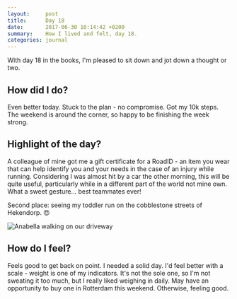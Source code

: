 ```yaml
---
layout:     post
title:      Day 18
date:       2017-06-30 10:14:42 +0200
summary:    How I lived and felt, day 18.
categories: journal
---
```


With day 18 in the books, I'm pleased to sit down and jot down a thought or two.

## How did I do?

Even better today. Stuck to the plan - no compromise. Got my 10k steps. The weekend is around the corner, so happy to be finishing the week strong.

## Highlight of the day?

A colleague of mine got me a gift certificate for a RoadID - an item you wear that can help identify you and your needs in the case of an injury while running. Considering I was almost hit by a car the other morning, this will be quite useful, particularly while in a different part of the world not mine own. What a sweet gesture... best teammates ever!

Second place: seeing my toddler run on the cobblestone streets of Hekendorp. 😍

![Anabella walking on our driveway](/images/2017-06-29-Anabella.jpg)

## How do I feel?

Feels good to get back on point. I needed a solid day. I'd feel better with a scale - weight is one of my indicators. It's not the sole one, so I'm not sweating it too much, but I really liked weighing in daily. May have an opportunity to buy one in Rotterdam this weekend. Otherwise, feeling good.